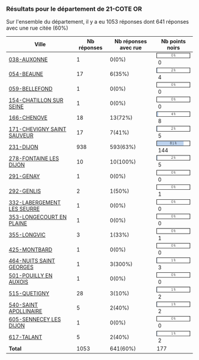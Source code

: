 ### Résultats pour le département de 21-COTE OR

Sur l'ensemble du département, il y a eu 1053 réponses dont 641 réponses avec une rue citée (60%)

| Ville | Nb réponses | Nb réponses avec rue | Nb points noirs |
|-------------|-------------|----------------------|-----------------|
|<a href='038-AUXONNE.md'>038-AUXONNE</a>|1|0(0%)|<img src="../../img/bar_0.gif" />&nbsp;0|
|<a href='054-BEAUNE.md'>054-BEAUNE</a>|17|6(35%)|<img src="../../img/bar_2.gif" />&nbsp;4|
|<a href='059-BELLEFOND.md'>059-BELLEFOND</a>|1|0(0%)|<img src="../../img/bar_0.gif" />&nbsp;0|
|<a href='154-CHATILLON SUR SEINE.md'>154-CHATILLON SUR SEINE</a>|1|0(0%)|<img src="../../img/bar_0.gif" />&nbsp;0|
|<a href='166-CHENOVE.md'>166-CHENOVE</a>|18|13(72%)|<img src="../../img/bar_4.gif" />&nbsp;8|
|<a href='171-CHEVIGNY SAINT SAUVEUR.md'>171-CHEVIGNY SAINT SAUVEUR</a>|17|7(41%)|<img src="../../img/bar_2.gif" />&nbsp;5|
|<a href='231-DIJON.md'>231-DIJON</a>|938|593(63%)|<img src="../../img/bar_81.gif" />&nbsp;144|
|<a href='278-FONTAINE LES DIJON.md'>278-FONTAINE LES DIJON</a>|10|10(100%)|<img src="../../img/bar_2.gif" />&nbsp;5|
|<a href='291-GENAY.md'>291-GENAY</a>|1|0(0%)|<img src="../../img/bar_0.gif" />&nbsp;0|
|<a href='292-GENLIS.md'>292-GENLIS</a>|2|1(50%)|<img src="../../img/bar_0.gif" />&nbsp;1|
|<a href='332-LABERGEMENT LES SEURRE.md'>332-LABERGEMENT LES SEURRE</a>|1|0(0%)|<img src="../../img/bar_0.gif" />&nbsp;0|
|<a href='353-LONGECOURT EN PLAINE.md'>353-LONGECOURT EN PLAINE</a>|1|0(0%)|<img src="../../img/bar_0.gif" />&nbsp;0|
|<a href='355-LONGVIC.md'>355-LONGVIC</a>|3|1(33%)|<img src="../../img/bar_0.gif" />&nbsp;1|
|<a href='425-MONTBARD.md'>425-MONTBARD</a>|1|0(0%)|<img src="../../img/bar_0.gif" />&nbsp;0|
|<a href='464-NUITS SAINT GEORGES.md'>464-NUITS SAINT GEORGES</a>|1|3(300%)|<img src="../../img/bar_1.gif" />&nbsp;3|
|<a href='501-POUILLY EN AUXOIS.md'>501-POUILLY EN AUXOIS</a>|1|0(0%)|<img src="../../img/bar_0.gif" />&nbsp;0|
|<a href='515-QUETIGNY.md'>515-QUETIGNY</a>|28|3(10%)|<img src="../../img/bar_1.gif" />&nbsp;2|
|<a href='540-SAINT APOLLINAIRE.md'>540-SAINT APOLLINAIRE</a>|5|2(40%)|<img src="../../img/bar_1.gif" />&nbsp;2|
|<a href='605-SENNECEY LES DIJON.md'>605-SENNECEY LES DIJON</a>|1|0(0%)|<img src="../../img/bar_0.gif" />&nbsp;0|
|<a href='617-TALANT.md'>617-TALANT</a>|5|2(40%)|<img src="../../img/bar_1.gif" />&nbsp;2|
| **Total** |1053|641(60%)|177|
